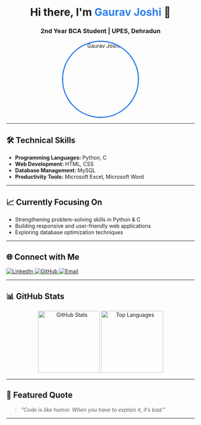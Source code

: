 <!-- Profile Header -->
<h1 align="center">Hi there, I'm <span style="color:#2F80ED;">Gaurav Joshi</span> 👋</h1>
<h3 align="center">2nd Year BCA Student | UPES, Dehradun</h3>

<!-- Profile Image -->
<p align="center">
  <img src="D:\Gaurav GitHub pic.jpg" alt="Gaurav Joshi" width="200" height="200" style="border-radius: 50%; border: 3px solid #2F80ED;">
</p>

---

## 🛠️ Technical Skills
- **Programming Languages:** Python, C  
- **Web Development:** HTML, CSS  
- **Database Management:** MySQL  
- **Productivity Tools:** Microsoft Excel, Microsoft Word  

---

## 📈 Currently Focusing On
- Strengthening problem-solving skills in Python & C  
- Building responsive and user-friendly web applications  
- Exploring database optimization techniques  

---

## 🌐 Connect with Me

<p>
  <a href="https://www.linkedin.com/in/gaurav-joshi-b768a0301" target="_blank">
    <img src="https://img.shields.io/badge/LinkedIn-Gaurav%20Joshi-blue?style=for-the-badge&logo=linkedin" alt="LinkedIn">
  </a>
  
  <a href="https://github.com/gauravjoshi1616" target="_blank">
    <img src="https://img.shields.io/badge/GitHub-gauravjoshi1616-black?style=for-the-badge&logo=github" alt="GitHub">
  </a>
  
  <a href="mailto:Gaurav.14706@stu.upes.ac.in">
    <img src="https://img.shields.io/badge/Email-Gaurav.14706@stu.upes.ac.in-red?style=for-the-badge&logo=gmail" alt="Email">
  </a>
</p>

---

## 📊 GitHub Stats

<p align="center">
  <img src="https://github-readme-stats.vercel.app/api?username=gauravjoshi1616&show_icons=true&theme=tokyonight" alt="GitHub Stats" height="165"/>
  <img src="https://github-readme-stats.vercel.app/api/top-langs/?username=gauravjoshi1616&layout=compact&theme=tokyonight" alt="Top Languages" height="165"/>
</p>

---

## 📌 Featured Quote
> *"Code is like humor. When you have to explain it, it’s bad."*

---
